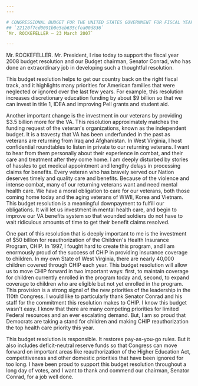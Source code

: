 ```yaml
---
---

# CONGRESSIONAL BUDGET FOR THE UNITED STATES GOVERNMENT FOR FISCAL YEAR
## `22120f7cd0091b0e5eb635cfea00d836`
`Mr. ROCKEFELLER — 23 March 2007`

---
```



Mr. ROCKEFELLER. Mr. President, I rise today to support the fiscal 
year 2008 budget resolution and our Budget chairman, Senator Conrad, 
who has done an extraordinary job in developing such a thoughtful 
resolution.

This budget resolution helps to get our country back on the right 
fiscal track, and it highlights many priorities for American families 
that were neglected or ignored over the last few years. For example, 
this resolution increases discretionary education funding by about $9 
billion so that we can invest in title 1, IDEA and improving Pell 
grants and student aid.

Another important change is the investment in our veterans by 
providing $3.5 billion more for the VA. This resolution approximately 
matches the funding request of the veteran's organizations, known as 
the independent budget. It is a travesty that VA has been underfunded 
in the past as veterans are returning from Iraq and Afghanistan. In 
West Virginia, I host confidential roundtables to listen in private to 
our returning veterans. I want to hear from them personally about their 
experience in combat, and their care and treatment after they come 
home. I am deeply disturbed by stories of hassles to get medical 
appointment and lengthy delays in processing claims for benefits. Every 
veteran who has bravely served our Nation deserves timely and quality 
care and benefits. Because of the violence and intense combat, many of 
our returning veterans want and need mental health care. We have a 
moral obligation to care for our veterans, both those coming home today 
and the aging veterans of WWII, Korea and Vietnam. This budget 
resolution is a meaningful downpayment to fulfill our obligations. It 
will let us investment in mental health care, and begin to improve our 
VA benefits system so that wounded soldiers do not have to wait 
ridiculous amounts of time to get their benefit claims resolved.

One part of this resolution that is deeply important to me is the 
investment of $50 billion for reauthorization of the Children's Health 
Insurance Program, CHIP. In 1997, I fought hard to create this program, 
and I am enormously proud of the success of CHIP in providing insurance 
coverage to children. In my own State of West Virginia, there are 
nearly 40,000 children covered through CHIP each year. This budget 
resolution will allow us to move CHIP forward in two important ways: 
first, to maintain coverage for children currently enrolled in the 
program today and, second, to expand coverage to children who are 
eligible but not yet enrolled in the program. This provision is a 
strong signal of the new priorities of the leadership in the 110th 
Congress. I would like to particularly thank Senator Conrad and his 
staff for the commitment this resolution makes to CHIP. I know this 
budget wasn't easy. I know that there are many competing priorities for 
limited Federal resources and an ever escalating demand. But, I am so 
proud that Democrats are taking a stand for children and making CHIP 
reauthorization the top health care priority this year.

This budget resolution is responsible. It restores pay-as-you-go 
rules. But it also includes deficit-neutral reserve funds so that 
Congress can move forward on important areas like reauthorization of 
the Higher Education Act, competitiveness and other domestic priorities 
that have been ignored for too long. I have been proud to support this 
budget resolution throughout a long day of votes, and I want to thank 
and commend our chairman, Senator Conrad, for a job well done.